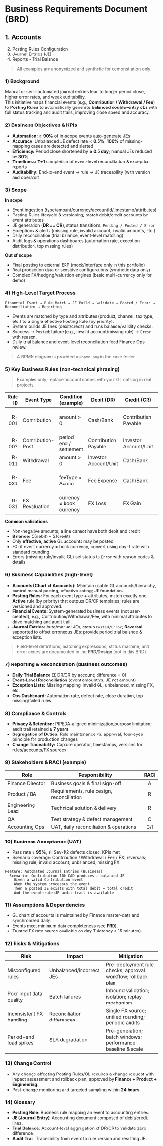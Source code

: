# Business Requirements Document (BRD)
## 1. Accounts
   2. Posting Rules Configuration
   3. Journal Entries (JE)
   4. Reports - Trial Balance

> All examples are anonymized and synthetic for demonstration only.

### 1) Background
Manual or semi-automated journal entries lead to longer period close, higher error rates, and weak auditability.  
This initiative maps financial events (e.g., **Contribution / Withdrawal / Fee**) to **Posting Rules** to automatically generate **balanced double-entry JEs** with full status tracking and audit trails, improving close speed and accuracy.

### 2) Business Objectives & KPIs
- **Automation:** ≥ **90%** of in-scope events auto-generate JEs  
- **Accuracy:** Unbalanced JE defect rate < **0.5%**; **100%** of missing-mapping cases are detected and alerted  
- **Efficiency:** Period close shortened by **≥ 0.5 day**; manual JEs reduced by **30%**  
- **Timeliness:** **T+1** completion of event-level reconciliation & exception reports  
- **Auditability:** End-to-end event → rule → JE traceability (with version and operator)

### 3) Scope
**In scope**
- Event ingestion (type/amount/currency/accountId/timestamp/attributes)
- Posting Rules lifecycle & versioning; match debit/credit accounts by event attributes
- JE generation (**DR == CR**), status transitions: `Pending / Posted / Error`
- Exceptions & alerts (missing rule, invalid account, invalid amounts, etc.)
- Daily reconciliation (trial balance, event-level matching)
- Audit logs & operations dashboards (automation rate, exception distribution, top missing rules)

**Out of scope**
- Final posting to external ERP (mock/interface only in this portfolio)
- Real production data or sensitive configurations (synthetic data only)
- Complex FX/hedging/valuation engines (basic multi-currency only for demo)

### 4) High-Level Target Process
`Financial Event → Rule Match → JE Build → Validate → Posted / Error → Reconciliation → Reporting`

- Events are matched by type and attributes (product, channel, tax type, etc.) to a single effective Posting Rule (by priority).
- System builds JE lines (debit/credit) and runs balance/validity checks.
- Success → `Posted`; failure (e.g., invalid account/missing rule) → `Error` with reason.
- Daily trial balance and event-level reconciliation feed Finance Ops review.

> A BPMN diagram is provided as `bpmn.png` in the case folder.

### 5) Key Business Rules (non-technical phrasing)
> Examples only; replace account names with your GL catalog in real projects.

| Rule ID | Event Type           | Condition (example)         | Debit (DR)              | Credit (CR)                 | Note                                   |
|--------:|----------------------|-----------------------------|-------------------------|-----------------------------|----------------------------------------|
| R-001   | Contribution         | amount > 0                  | Cash/Bank               | Contribution Payable        | Cash in; recognize payable to investor |
| R-002   | Contribution-Post    | period end / settlement     | Contribution Payable    | Investor Account/Unit       | Move payable to investor equity        |
| R-011   | Withdrawal           | amount > 0                  | Investor Account/Unit   | Cash/Bank                   | Investor redemption                     |
| R-021   | Fee                  | feeType = Admin             | Fee Expense             | Cash/Bank                   | Policy-dependent revenue/expense side   |
| R-031   | FX Revaluation       | currency ≠ book currency    | FX Loss                 | FX Gain                     | Period-end reval (demo)                 |

**Common validations**
- Non-negative amounts; a line cannot have both debit and credit
- **Balance:** Σ(debit) = Σ(credit)
- Only **effective, active** GL accounts may be posted
- FX: if event currency ≠ book currency, convert using day-T rate with standard rounding
- Errors (missing rule/invalid GL) set status to `Error` with reason codes & details

### 6) Business Capabilities (high-level)
- **Accounts (Chart of Accounts):** Maintain usable GL accounts/hierarchy, control manual posting, effective dating; JE foundation.  
- **Posting Rules:** For each event type + attributes, match exactly one **Active** rule (by priority) that outputs DR/CR templates; rules are versioned and approved.  
- **Financial Events:** System-generated business events (not user-created), e.g., Contribution/Withdrawal/Fee, with minimal attributes to drive matching and audit trail.  
- **Journal Entries:** Auto/manual JEs; status `Posted/Error`; **Reversal** supported to offset erroneous JEs; provide period trial balance & exception lists.

> Field-level definitions, matching expressions, status machine, and error codes are documented in the **FRD/Design** (not in this BRD).

### 7) Reporting & Reconciliation (business outcomes)
- **Daily Trial Balance** (Σ DR/CR by account; difference = 0)  
- **Event-Level Reconciliation** (event amount vs. JE net amount)  
- **Exception Lists:** Missing mapping, invalid GL, unbalanced, missing FX, etc.  
- **Ops Dashboard:** Automation rate, defect rate, close duration, top missing/failed rules

### 8) Compliance & Controls
- **Privacy & Retention:** PIPEDA-aligned minimization/purpose limitation; audit trail retained **≥ 7 years**  
- **Segregation of Duties:** Rule maintenance vs. approval; four-eyes principle for production changes  
- **Change Traceability:** Capture operator, timestamps, versions for rules/accounts/FX sources

### 9) Stakeholders & RACI (example)
| Role              | Responsibility                          | RACI |
|-------------------|------------------------------------------|:---:|
| Finance Director  | Business goals & final sign-off          |  A  |
| Product / BA      | Requirements, rule design, reconciliation|  R  |
| Engineering Lead  | Technical solution & delivery            |  R  |
| QA                | Test strategy & defect management        |  C  |
| Accounting Ops    | UAT, daily reconciliation & operations   | C/I |

### 10) Business Acceptance (UAT)
- Pass rate ≥ **95%**, all Sev-1/2 defects closed; KPIs met  
- Scenario coverage: Contribution / Withdrawal / Fee / FX; reversals; missing rule; invalid account; unbalanced; missing FX

```gherkin
Feature: Automated Journal Entries (Business)
  Scenario: Contribution 100 CAD produces a balanced JE
    Given a valid Contribution event
    When the system processes the event
    Then a posted JE exists with total debit = total credit
    And the event→rule→JE audit trail is available
```

### 11) Assumptions & Dependencies
- GL chart of accounts is maintained by Finance master-data and synchronized daily.
- Events meet minimum data completeness (see **FRD**).
- Trusted FX rate source available on day T (latency ≤ 15 minutes).

### 12) Risks & Mitigations
| Risk                     | Impact                       | Mitigation                                                    |
|--------------------------|------------------------------|---------------------------------------------------------------|
| Misconfigured rules      | Unbalanced/incorrect JEs     | Pre-deployment rule checks; approval workflow; rollback plan  |
| Poor input data quality  | Batch failures                | Inbound validation; isolation; replay mechanism               |
| Inconsistent FX handling | Reconciliation differences    | Single FX source; unified rounding; periodic audits           |
| Period-end load spikes   | SLA degradation               | Pre-generation; batch windows; performance baseline & scale   |

### 13) Change Control
- Any change affecting Posting Rules/GL requires a change request with impact assessment and rollback plan, approved by **Finance + Product + Engineering**.
- Post-change monitoring and targeted sampling within **24 hours**.

### 14) Glossary
- **Posting Rule**: Business rule mapping an event to accounting entries.  
- **JE (Journal Entry)**: Accounting document composed of debit/credit lines.  
- **Trial Balance**: Account-level aggregation of DR/CR to validate zero difference.  
- **Audit Trail**: Traceability from event to rule version and resulting JE.


